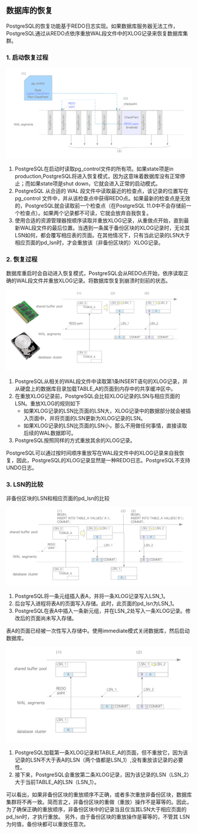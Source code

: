 ## 数据库的恢复

PostgreSQL的恢复功能基于REDO日志实现。如果数据库服务器无法工作，PostgreSQL通过从REDO点依序重放WAL段文件中的XLOG记录来恢复数据库集群。

### 1. 启动恢复过程

![Details of the recovery process.](images/fig-9-14.png) 

1. PostgreSQL在启动时读取pg_control文件的所有项。如果state项是in production,PostgreSQL将进入恢复模式，因为这意味着数据库没有正常停止；而如果state项是shut down，它就会进入正常的启动模式。
2. PostgreSQL 从合适的 WAL 段文件中读取最近的检查点，该记录的位置写在pg_control 文件中，并从该检查点中获得REDO点。如果最新的检查点是无效的，PostgreSQL就会读取前一个检查点（在PostgreSQL 11.0中不会存储前一个检查点）。如果两个记录都不可读，它就会放弃自我恢复。
3. 使用合适的资源管理器按顺序读取并重放XLOG记录，从重做点开始，直到最新WAL段文件的最后位置。当遇到一条属于备份区块的XLOG记录时，无论其LSN如何，都会覆写相应表的页面。在其他情况下，只有当此记录的LSN大于相应页面的pd_lsn时，才会重放该（非备份区块的）XLOG记录。



### 2. 恢复过程

数据库重启时会自动进入恢复模式，PostgreSQL会从REDO点开始，依序读取正确的WAL段文件并重放XLOG记录。将数据库恢复到崩溃时刻前的状态。

![Database recovery using WAL.](images/fig-9-03.png) 

1. PostgreSQL从相关的WAL段文件中读取第1条INSERT语句的XLOG记录，并从硬盘上的数据库目录加载TABLE_A的页面到内存中的共享缓冲区中。
2. 在重放XLOG记录前，PostgreSQL会比较XLOG记录的LSN与相应页面的LSN。重放XLOG的规则如下
    - 如果XLOG记录的LSN比页面的LSN大，XLOG记录中的数据部分就会被插入页面中，并将页面的LSN更新为XLOG记录的LSN。
    - 如果XLOG记录的LSN比页面的LSN小，那么不用做任何事情，直接读取后续的WAL数据即可。
3. PostgreSQL按照同样的方式重放其余的XLOG记录。

PostgreSQL可以通过按时间顺序重放写在WAL段文件中的XLOG记录来自我恢复，因此，PostgreSQL的XLOG记录显然是一种REDO日志。PostgreSQL不支持UNDO日志。

### 3. LSN的比较

非备份区块的LSN和相应页面的pd_lsn的比较

![Insertion operations during the background writer working.](images/fig-9-15.png) 

1. PostgreSQL将一条元组插入表A，并将一条XLOG记录写入LSN_1。
2. 后台写入进程将表A的页面写入存储。此时，此页面的pd_lsn为LSN_1。
3. PostgreSQL在表A中插入一条新元组，并在LSN_2处写入一条XLOG记录。修改后的页面尚未写入存储。

表A的页面已经被一次性写入存储中。使用immediate模式关闭数据库，然后启动数据库。

![Database recovery.](images/fig-9-16.png) 

1. PostgreSQL加载第一条XLOG记录和TABLE_A的页面，但不重放它，因为该记录的LSN不大于表A的LSN（两个值都是LSN_1）,没有重放该记录的必要性。
2. 接下来，PostgreSQL会重放第二条XLOG记录，因为该记录的LSN（LSN_2）大于当前TABLE_A的LSN（LSN_1）。

可以看出，如果非备份区块的重放顺序不正确，或者多次重放非备份区块，数据库集群将不再一致。简而言之，非备份区块的重做（重放）操作不是幂等的。因此，为了确保正确的重放顺序，非备份区块中的记录当且仅当其LSN大于相应页面的pd_lsn时，才执行重放。
另外，由于备份区块的重放操作是幂等的，不管其 LSN为何值，备份块都可以重放任意次。